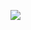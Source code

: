 ![](https://www.nta.go.jp/tmp/0ec2ed23-dddf-4101-b45b-3a74f4a7d7c2/images/3755d211af38d43c0be1e48ed4f2dd7a7e448e22a0c95b24c7c2691771efab4f.jpg)